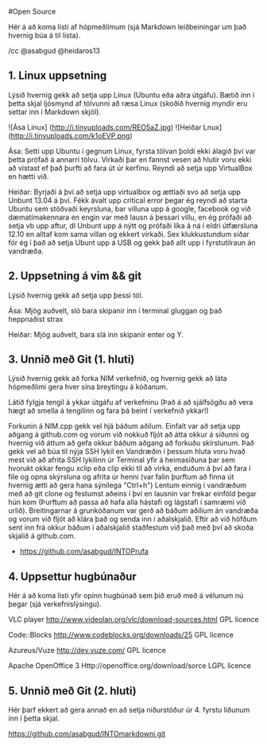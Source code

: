 #Open Source

Hér á að koma listi af hópmeðlimum (sjá Markdown leiðbeiningar um það hvernig búa á til lista).

/cc @asabgud @heidaros13

## 1. Linux uppsetning
Lýsið hvernig gekk að setja upp Linux (Ubuntu eða aðra útgáfu). Bætið inn í þetta skjal ljósmynd af tölvunni að ræsa Linux (skoðið hvernig myndir eru settar inn í Markdown skjöl).

![Ása Linux] (http://i.tinyuploads.com/REO5aZ.jpg)
![Heiðar Lnux] (http://i.tinyuploads.com/k1oEVP.png)

Ása: Setti upp Ubuntu í gegnum Linux, fyrsta tölvan þoldi ekki álagið því var þetta prófað á annarri tölvu. Virkaði þar en fannst vesen að hlutir voru ekki að vistast ef það þurfti að fara út úr kerfinu. Reyndi að setja upp VirtualBox en hætti við.

Heiðar: Byrjaði á því að setja upp virtualbox og ættlaði svo að setja upp Unbunt 13.04 á því. Fékk ávalt upp critical error þegar ég reyndi að starta Ubuntu sem stöðvaði keyrsluna, bar villuna upp á google, facebook og við dæmatímakennara en engin var með lausn á þessari villu, en ég prófaði að setja vb upp aftur, dl Unbunt upp á nýtt og prófaði líka á ná í eldri útfærsluna 12.10 en alltaf kom sama villan og ekkert virkaði. Sex klukkustundum síðar fór ég í það að setja Ubunt upp á USB og gekk það allt upp í fyrstutilraun án vandræða.

## 2. Uppsetning á vim && git

Lýsið hvernig gekk að setja upp þessi tól.

Ása: Mjög auðvelt, sló bara skipanir inn í terminal gluggan og það heppnaðist strax 

Heiðar: Mjög auðvelt, bara slá inn skipanir enter og Y.

## 3. Unnið með Git (1. hluti)

Lýsið hvernig gekk að forka NIM verkefnið, og hvernig gekk að láta hópmeðlimi gera hver sína breytingu á kóðanum.

Látið fylgja tengil á ykkar útgáfu af verkefninu (Það á að sjálfsögðu að vera hægt að smella á tengilinn og fara þá beint í verkefnið ykkar!)

Forkunin á NIM.cpp gekk vel hjá báðum aðilum. Einfalt var að setja upp aðgang á github.com og vorum við nokkuð fljót að átta okkur á síðunni og hvernig við áttum að gefa okkur báðum aðgang að forkuðu skírslunum.
Það gekk vel að búa til nýja SSH lykil en Vandræðin í þessum hluta voru hvað mest við að afrita SSH lykilinn úr Terminal yfir á heimasíðuna þar sem hvorukt okkar fengu xclip eða clip ekki til að virka, enduðum á því að fara í file og opna skýrsluna og afrita úr henni (var falin þurftum að finna út hvernig ætti að gera hana sýnilega "Ctrl+h")
Lentum einnig í vandræðum með að git clone og festumst aðeins í því en lausnin var frekar einföld þegar hún kom (Þurftum að passa að hafa alla hástafi og lágstafi í samræmi við urlið). Breitingarnar á grunkóðanum var gerð að báðum aðilium án vandræða og vorum við fljót að klára það og senda inn í aðalskjalið.
Eftir að við höfðum sent inn frá okkur báðum í aðalskjalið staðfestum við það með því að skoða skjalið á github.com.


* https://github.com/asabgud/INTOPrufa

## 4. Uppsettur hugbúnaður

Hér á að koma listi yfir opinn hugbúnað sem þið eruð með á vélunum nú þegar (sjá verkefnislýsingu).

VLC player
http://www.videolan.org/vlc/download-sources.html 
GPL licence

Code::Blocks 
http://www.codeblocks.org/downloads/25 
GPL licence

Azureus/Vuze
http://dev.vuze.com/
GPL licence

Apache OpenOffice 3
Http://openoffice.org/download/sorce
LGPL licence

## 5. Unnið með Git (2. hluti)

Hér þarf ekkert að gera annað en að setja niðurstöður úr 4. fyrstu liðunum inn í þetta skjal.

https://github.com/asabgud/INTOmarkdowni.git
